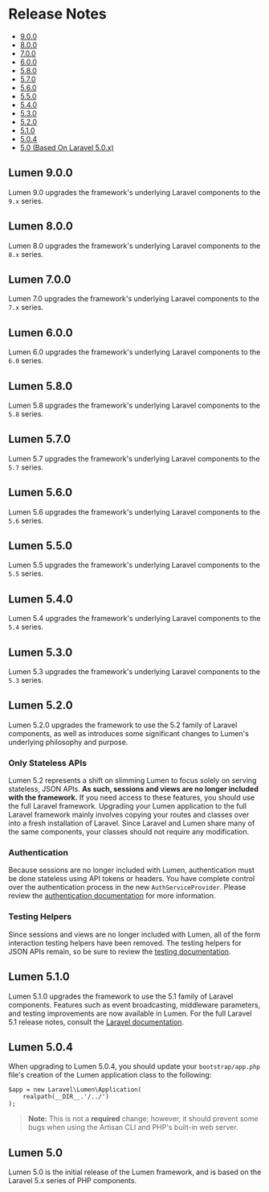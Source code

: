 # Release Notes

- [9.0.0](#9.0.0)
- [8.0.0](#8.0.0)
- [7.0.0](#7.0.0)
- [6.0.0](#6.0.0)
- [5.8.0](#5.8.0)
- [5.7.0](#5.7.0)
- [5.6.0](#5.6.0)
- [5.5.0](#5.5.0)
- [5.4.0](#5.4.0)
- [5.3.0](#5.3.0)
- [5.2.0](#5.2.0)
- [5.1.0](#5.1.0)
- [5.0.4](#5.0.4)
- [5.0 (Based On Laravel 5.0.x)](#5.0)

<a name="9.0.0"></a>
## Lumen 9.0.0

Lumen 9.0 upgrades the framework's underlying Laravel components to the `9.x` series.

<a name="8.0.0"></a>
## Lumen 8.0.0

Lumen 8.0 upgrades the framework's underlying Laravel components to the `8.x` series.

<a name="7.0.0"></a>
## Lumen 7.0.0

Lumen 7.0 upgrades the framework's underlying Laravel components to the `7.x` series.

<a name="6.0.0"></a>
## Lumen 6.0.0

Lumen 6.0 upgrades the framework's underlying Laravel components to the `6.0` series.

<a name="5.8.0"></a>
## Lumen 5.8.0

Lumen 5.8 upgrades the framework's underlying Laravel components to the `5.8` series.

<a name="5.7.0"></a>
## Lumen 5.7.0

Lumen 5.7 upgrades the framework's underlying Laravel components to the `5.7` series.

<a name="5.6.0"></a>
## Lumen 5.6.0

Lumen 5.6 upgrades the framework's underlying Laravel components to the `5.6` series.

<a name="5.5.0"></a>
## Lumen 5.5.0

Lumen 5.5 upgrades the framework's underlying Laravel components to the `5.5` series.

<a name="5.4.0"></a>
## Lumen 5.4.0

Lumen 5.4 upgrades the framework's underlying Laravel components to the `5.4` series.

<a name="5.3.0"></a>
## Lumen 5.3.0

Lumen 5.3 upgrades the framework's underlying Laravel components to the `5.3` series.

<a name="5.2.0"></a>
## Lumen 5.2.0

Lumen 5.2.0 upgrades the framework to use the 5.2 family of Laravel components, as well as introduces some significant changes to Lumen's underlying philosophy and purpose.

### Only Stateless APIs

Lumen 5.2 represents a shift on slimming Lumen to focus solely on serving stateless, JSON APIs. **As such, sessions and views are no longer included with the framework.** If you need access to these features, you should use the full Laravel framework. Upgrading your Lumen application to the full Laravel framework mainly involves copying your routes and classes over into a fresh installation of Laravel. Since Laravel and Lumen share many of the same components, your classes should not require any modification.

### Authentication

Because sessions are no longer included with Lumen, authentication must be done stateless using API tokens or headers. You have complete control over the authentication process in the new `AuthServiceProvider`. Please review the [authentication documentation](/docs/{{version}}/authentication) for more information.

### Testing Helpers

Since sessions and views are no longer included with Lumen, all of the form interaction testing helpers have been removed. The testing helpers for JSON APIs remain, so be sure to review the [testing documentation](/docs/{{version}}/testing).

<a name="5.1.0"></a>
## Lumen 5.1.0

Lumen 5.1.0 upgrades the framework to use the 5.1 family of Laravel components. Features such as event broadcasting, middleware parameters, and testing improvements are now available in Lumen. For the full Laravel 5.1 release notes, consult the [Laravel documentation](http://laravel.com/docs/releases).

<a name="5.0.4"></a>
## Lumen 5.0.4

When upgrading to Lumen 5.0.4, you should update your `bootstrap/app.php` file's creation of the Lumen application class to the following:

	$app = new Laravel\Lumen\Application(
		realpath(__DIR__.'/../')
	);

> **Note:** This is not a **required** change; however, it should prevent some bugs when using the Artisan CLI and PHP's built-in web server.

<a name="5.0"></a>
## Lumen 5.0

Lumen 5.0 is the initial release of the Lumen framework, and is based on the Laravel 5.x series of PHP components.
